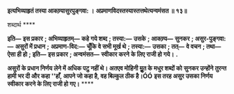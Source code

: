**इत्यभिव्याहृतं तस्या आकण्र्यासुरपुङ्गवा: ।** **अप्रमाणविदस्तस्यास्तत्तथेत्यन्वमंसत ॥ १३॥** 

शब्दार्थ **** 

**इति—** **इस प्रकार** **; अभिव्याहृतम्—** **कहे गये शब्द** **; तस्या:—** **उसके** **; आकण्र्य—** **सुनकर** **; असुर-पुङ्गवा:—** **असुरों में प्रधान** **;** **अप्रमाण-विद:—** **चूँकि वे सभी मूर्ख थे** **; तस्या:—** **उसका** **; तत्—** **वे वचन** **; तथा—** **ऐसा ही हो** **; इति—** **इस प्रकार** **; अन्वमंसत—** **स्वीकार करने के लिए राजी हो गये।** **.** 

**असुरों के प्रधान निर्णय लेने में अधिक पटु नहीं थे। अतएव मोहिनी मूॢत के मधुर शब्दों को** **सुनकर उन्होंने तुरन्त हामी भर दी और कहा ''हाँ, आपने जो कहा है, वह बिल्कुल ठीक है।ÓÓ** **इस तरह असुर उसका निर्णय स्वीकार करने के लिए राजी हो गए।** **** 